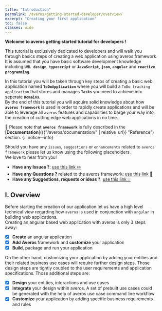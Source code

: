 ```yaml
---
title: "Introduction"
permalink: /averos/getting-started-developer/overview/
excerpt: "Creating your first application"
toc: false
classes: wide
---
```


**Welcome to averos getting started tutorial for developers !** <br/>

This tutorial is exclusively dedicated to developers and will walk you through basics steps of creating a web application using averos framework. <br/>
It is assumed that you have basic software development knowledge including **`UML design`**, **`typescript`** or **`JavaScript`**, **`json`**, **`angular`** and **`reactive programming`**. <br/>

In this tutorial you will be taken through key steps of creating a basic web application named **`ToDoApplication`** where you will build a `ToDo tracking application` that stores and manages **`Tasks`** you need to achieve into seperate **`Domains`**. <br/>
By the end of this tutorial you will aqcuire solid knowledge about how **`averos framework`** is used in order to rapidly create applications and will be able to leverage all `averos` features and capabilities to barge your way into the creation of cutting edge web applications in no time. <br/>

🔖 Please note that **`averos framework`** is fully described in the  [**Documentation**]({{"/averos/documentation/" | relative_url}} "Reference") section.
{: .notice--info}

Should you have any `issues`, `suggestions` or `enhancements` related to `averos framework` please let us know using the following placeholders. <br/>
We love to hear from you!

- **Have any Issues ?**: [use this link ✏️](https://github.com/averos-io/averos-io-starter/issues "averos-io-starter github issues placeholder")  
- **Have any Questions ?** related to the averos framework: [use this link 🙋](https://github.com/averos-io/averos-io-starter/discussions/5 "Questions")
- **Have any Suggestions, requests or ideas ?**: [use this link 💡](https://github.com/averos-io/averos-io-starter/discussions/7 "Suggestions, Requests, New Ideas")


## **I. Overview**

Before starting the creation of our application let us have a high level technical view regarding how `averos` is used in conjunction with `angular` in building web applications. <br/> 
Creating an angular based web application with averos is only 3 steps away:

- [x] **Create** an angular application
- [x] **Add** **Averos** framework and **customize** your application
- [x] **Build**, package and run your application

On the other hand, customizing your application by adding your entities and their related business use cases will require further design steps. Those design steps are tightly coupled to the user requirements and application specifications. Those additional steps are:
- [x] **Design** your entities, interactions and use cases
- [x] **Integrate** your design within averos. A set of prebuilt use cases could be generated with the help of averos use case command line workflow
- [x] **Customize** your application by adding specific business requirements and rules 

<br/>